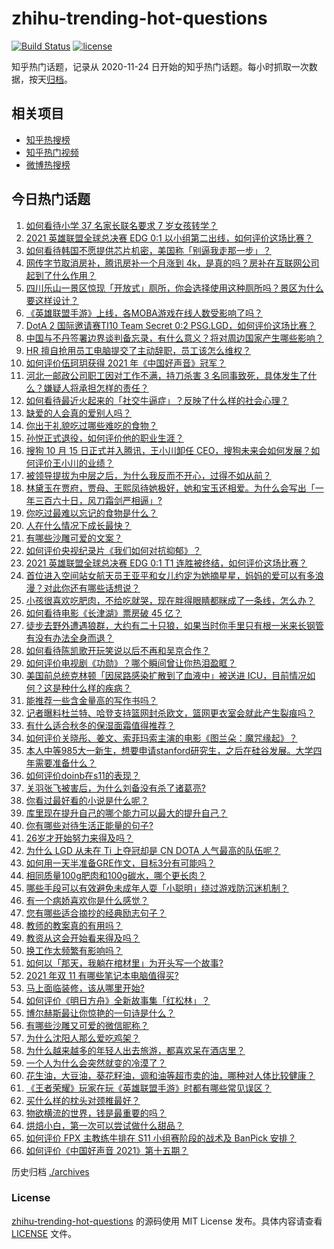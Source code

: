 # zhihu-trending-hot-questions

[![Build Status](https://github.com/justjavac/zhihu-trending-hot-questions/workflows/ci/badge.svg?branch=master)](https://github.com/justjavac/zhihu-trending-hot-questions/actions)
[![license](https://img.shields.io/github/license/justjavac/zhihu-trending-hot-questions)](https://github.com/justjavac/zhihu-trending-hot-questions/blob/master/LICENSE)

知乎热门话题，记录从 2020-11-24 日开始的知乎热门话题。每小时抓取一次数据，按天[归档](./archives)。

## 相关项目

- [知乎热搜榜](https://github.com/justjavac/zhihu-trending-top-search)
- [知乎热门视频](https://github.com/justjavac/zhihu-trending-hot-video)
- [微博热搜榜](https://github.com/justjavac/weibo-trending-hot-search)

## 今日热门话题

<!-- BEGIN -->
<!-- 最后更新时间 Sun Oct 17 2021 04:01:54 GMT+0800 (China Standard Time) -->

1. [如何看待小学 37 名家长联名要求 7 岁女孩转学？](https://www.zhihu.com/question/492632606)
1. [2021 英雄联盟全球总决赛 EDG 0:1 以小组第二出线，如何评价这场比赛？](https://www.zhihu.com/question/492843584)
1. [如何看待韩国不愿提供芯片机密，美国称「别逼我走那一步」？](https://www.zhihu.com/question/492818945)
1. [网传字节取消房补，腾讯房补一个月涨到 4k，是真的吗？房补在互联网公司起到了什么作用？](https://www.zhihu.com/question/492505845)
1. [四川乐山一景区惊现「开放式」厕所，你会选择使用这种厕所吗？景区为什么要这样设计？](https://www.zhihu.com/question/492232837)
1. [《英雄联盟手游》上线，各MOBA游戏在线人数受影响了吗？](https://www.zhihu.com/question/491264582)
1. [DotA 2 国际邀请赛TI10 Team Secret 0:2 PSG.LGD，如何评价这场比赛？](https://www.zhihu.com/question/492791845)
1. [中国与不丹签署边界谈判备忘录，有什么意义？将对周边国家产生哪些影响？](https://www.zhihu.com/question/492605188)
1. [HR 擅自抢用员工电脑提交了主动辞职，员工该怎么维权？](https://www.zhihu.com/question/492136971)
1. [如何评价伍珂玥获得 2021 年《中国好声音》冠军？](https://www.zhihu.com/question/492665717)
1. [河北一邮政公司职工因对工作不满，持刀杀害 3 名同事致死，具体发生了什么？嫌疑人将承担怎样的责任？](https://www.zhihu.com/question/492646142)
1. [如何看待最近火起来的「社交牛逼症」？反映了什么样的社会心理？](https://www.zhihu.com/question/483964288)
1. [缺爱的人会真的爱别人吗？](https://www.zhihu.com/question/429147970)
1. [你出于礼貌吃过哪些难吃的食物？](https://www.zhihu.com/question/475503789)
1. [孙悦正式退役，如何评价他的职业生涯？](https://www.zhihu.com/question/492723445)
1. [搜狗 10 月 15 日正式并入腾讯，王小川卸任 CEO，搜狗未来会如何发展？如何评价王小川的业绩？](https://www.zhihu.com/question/492517070)
1. [被领导提拔为中层之后，为什么我反而不开心，过得不如从前？](https://www.zhihu.com/question/488211098)
1. [林黛玉在贾府，贾母、王熙凤待她极好，她和宝玉还相爱。为什么会写出「一年三百六十日，风刀霜剑严相逼」?](https://www.zhihu.com/question/382401540)
1. [你吃过最难以忘记的食物是什么？](https://www.zhihu.com/question/465527338)
1. [人在什么情况下成长最快？](https://www.zhihu.com/question/490344475)
1. [有哪些沙雕可爱的文案？](https://www.zhihu.com/question/366355487)
1. [如何评价央视纪录片《我们如何对抗抑郁》？](https://www.zhihu.com/question/492480535)
1. [2021 英雄联盟全球总决赛 EDG 0:1 T1 连胜被终结，如何评价这场比赛？](https://www.zhihu.com/question/492814364)
1. [首位进入空间站女航天员王亚平和女儿约定为她摘星星，妈妈的爱可以有多浪漫？对此你还有哪些话想说？](https://www.zhihu.com/question/492446265)
1. [小孩很喜欢吃肥肉，不给吃就哭，现在胖得眼睛都眯成了一条线，怎么办？](https://www.zhihu.com/question/486703443)
1. [如何看待电影《长津湖》票房破 45 亿？](https://www.zhihu.com/question/491973040)
1. [徒步去野外遭遇狼群，大约有二十只狼，如果当时你手里只有根一米来长钢管有没有办法全身而退？](https://www.zhihu.com/question/488761060)
1. [如何看待陈凯歌开玩笑说以后不再和吴京合作？](https://www.zhihu.com/question/491639220)
1. [如何评价电视剧《功勋》？哪个瞬间曾让你热泪盈眶？](https://www.zhihu.com/question/489080708)
1. [美国前总统克林顿「因尿路感染扩散到了血液中」被送进 ICU，目前情况如何？这是种什么样的疾病？](https://www.zhihu.com/question/492588214)
1. [能推荐一些含金量高的写作书吗？](https://www.zhihu.com/question/489585015)
1. [记者曝料杜兰特、哈登支持篮网封杀欧文，篮网更衣室会就此产生裂痕吗？](https://www.zhihu.com/question/492410522)
1. [有什么适合秋冬的保湿面霜值得推荐？](https://www.zhihu.com/question/25373478)
1. [如何评价关晓彤、姜文、索菲玛索主演的电影《图兰朵：魔咒缘起》？](https://www.zhihu.com/question/492511292)
1. [本人中等985大一新生，想要申请stanford研究生，之后在硅谷发展。大学四年需要准备什么？](https://www.zhihu.com/question/354575824)
1. [如何评价doinb在s11的表现？](https://www.zhihu.com/question/492698478)
1. [关羽张飞被害后，为什么刘备没有杀了诸葛亮?](https://www.zhihu.com/question/487469423)
1. [你看过最好看的小说是什么呢？](https://www.zhihu.com/question/478927636)
1. [库里现在提升自己的哪个能力可以最大的提升自己？](https://www.zhihu.com/question/491558318)
1. [你有哪些对待生活正能量的句子?](https://www.zhihu.com/question/484115316)
1. [26岁才开始努力来得及吗？](https://www.zhihu.com/question/491837973)
1. [为什么 LGD 从未在 Ti 上夺冠却是 CN DOTA 人气最高的队伍呢？](https://www.zhihu.com/question/487457682)
1. [如何用一天半准备GRE作文，目标3分有可能吗？](https://www.zhihu.com/question/50862088)
1. [相同质量100g肥肉和100g碳水，哪个更长肉？](https://www.zhihu.com/question/492055852)
1. [哪些手段可以有效避免未成年人耍「小聪明」绕过游戏防沉迷机制？](https://www.zhihu.com/question/485138191)
1. [有一个病娇喜欢你是什么感觉？](https://www.zhihu.com/question/377349806)
1. [您有哪些适合摘抄的经典励志句子？](https://www.zhihu.com/question/482488265)
1. [教师的教案真的有用吗？](https://www.zhihu.com/question/452569675)
1. [教资从这会开始看来得及吗？](https://www.zhihu.com/question/488178347)
1. [换工作太频繁有影响吗？](https://www.zhihu.com/question/484991457)
1. [如何以「那天，我躺在棺材里」为开头写一个故事?](https://www.zhihu.com/question/485557191)
1. [2021 年双 11 有哪些笔记本电脑值得买?](https://www.zhihu.com/question/490681451)
1. [马上面临装修，该从哪里开始?](https://www.zhihu.com/question/489232324)
1. [如何评价《明日方舟》全新故事集「红松林」？](https://www.zhihu.com/question/492537399)
1. [博尔赫斯最让你惊艳的一句诗是什么？](https://www.zhihu.com/question/30255353)
1. [有哪些沙雕又可爱的微信昵称？](https://www.zhihu.com/question/340847881)
1. [为什么沈阳人那么爱吃鸡架？](https://www.zhihu.com/question/21313944)
1. [为什么越来越多的年轻人出去旅游，都喜欢呆在酒店里？](https://www.zhihu.com/question/485764522)
1. [一个人为什么会突然就变的冷漠了？](https://www.zhihu.com/question/485883005)
1. [花生油，大豆油，葵花籽油，调和油等超市卖的油，哪种对人体比较健康？](https://www.zhihu.com/question/22153765)
1. [《王者荣耀》玩家在玩《英雄联盟手游》时都有哪些常见误区？](https://www.zhihu.com/question/492268077)
1. [买什么样的枕头对颈椎最好？](https://www.zhihu.com/question/19581913)
1. [物欲横流的世界，钱是最重要的吗？](https://www.zhihu.com/question/491926144)
1. [烘焙小白，第一次可以尝试做什么甜品？](https://www.zhihu.com/question/491913286)
1. [如何评价 FPX 主教练牛排在 S11 小组赛阶段的战术及 BanPick 安排？](https://www.zhihu.com/question/492670272)
1. [如何评价《中国好声音 2021》第十五期？](https://www.zhihu.com/question/492621851)

<!-- END -->

历史归档 [./archives](./archives)

### License

[zhihu-trending-hot-questions](https://github.com/justjavac/zhihu-trending-hot-questions)
的源码使用 MIT License 发布。具体内容请查看 [LICENSE](./LICENSE) 文件。
